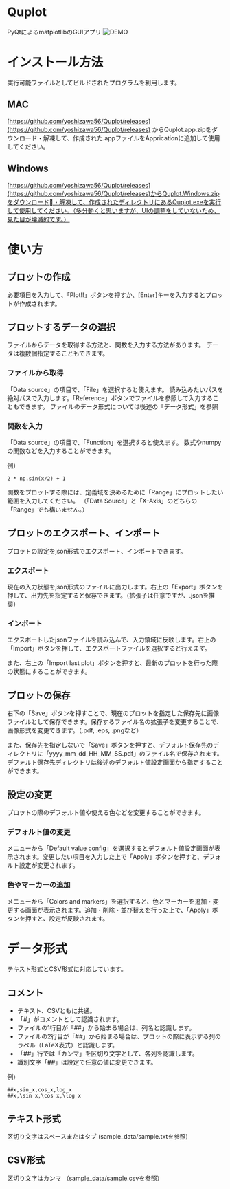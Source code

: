 # Quplot
PyQtによるmatplotlibのGUIアプリ
![DEMO](https://github.com/yoshizawa56/Quplot/blob/master/screen.gif)

# インストール方法
実行可能ファイルとしてビルドされたプログラムを利用します。
## MAC
[https://github.com/yoshizawa56/Quplot/releases](https://github.com/yoshizawa56/Quplot/releases) からQuplot.app.zipをダウンロード・解凍して、作成された.appファイルをAppricationに追加して使用してください。

## Windows
[https://github.com/yoshizawa56/Quplot/releases](https://github.com/yoshizawa56/Quplot/releases)からQuplot.Windows.zipをダウンロード・解凍して、作成されたディレクトリにあるQuplot.exeを実行して使用してください。（多分動くと思いますが、UIの調整をしていないため、見た目が壊滅的です。）

# 使い方
## プロットの作成
必要項目を入力して、「Plot!!」ボタンを押すか、[Enter]キーを入力するとプロットが作成されます。

## プロットするデータの選択
ファイルからデータを取得する方法と、関数を入力する方法があります。
データは複数個指定することもできます。

### ファイルから取得
「Data source」の項目で、「File」を選択すると使えます。
読み込みたいパスを絶対パスで入力します。「Reference」ボタンでファイルを参照して入力することもできます。
ファイルのデータ形式については後述の「データ形式」を参照

### 関数を入力
「Data source」の項目で、「Function」を選択すると使えます。
数式やnumpyの関数などを入力することができます。

例）
```
2 * np.sin(x/2) + 1
```

関数をプロットする際には、定義域を決めるために「Range」にプロットしたい範囲を入力してください。
（「Data Source」と「X-Axis」のどちらの「Range」でも構いません。）

## プロットのエクスポート、インポート
プロットの設定をjson形式でエクスポート、インポートできます。

### エクスポート
現在の入力状態をjson形式のファイルに出力します。右上の「Export」ボタンを押して、出力先を指定すると保存できます。（拡張子は任意ですが、.jsonを推奨）

### インポート
エクスポートしたjsonファイルを読み込んで、入力領域に反映します。右上の「Import」ボタンを押して、エクスポートファイルを選択すると行えます。

また、右上の「Import last plot」ボタンを押すと、最新のプロットを行った際の状態にすることができます。

## プロットの保存
右下の「Save」ボタンを押すことで、現在のプロットを指定した保存先に画像ファイルとして保存できます。保存するファイル名の拡張子を変更することで、画像形式を変更できます。（.pdf, .eps, .pngなど）

また、保存先を指定しないで「Save」ボタンを押すと、デフォルト保存先のディレクトリに「yyyy_mm_dd_HH_MM_SS.pdf」のファイル名で保存されます。デフォルト保存先ディレクトリは後述のデフォルト値設定画面から指定することができます。

## 設定の変更
プロットの際のデフォルト値や使える色などを変更することができます。

### デフォルト値の変更
メニューから「Default value config」を選択するとデフォルト値設定画面が表示されます。変更したい項目を入力した上で「Apply」ボタンを押すと、デフォルト設定が変更されます。

### 色やマーカーの追加
メニューから「Colors and markers」を選択すると、色とマーカーを追加・変更する画面が表示されます。追加・削除・並び替えを行った上で、「Apply」ボタンを押すと、設定が反映されます。

# データ形式
テキスト形式とCSV形式に対応しています。

## コメント
- テキスト、CSVともに共通。
- 「#」がコメントとして認識されます。
- ファイルの1行目が「##」から始まる場合は、列名と認識します。
- ファイルの2行目が「##」から始まる場合は、プロットの際に表示する列のラベル（LaTeX表式）と認識します。
- 「##」行では「カンマ」を区切り文字として、各列を認識します。
- 識別文字「##」は設定で任意の値に変更できます。

例）
```
##x,sin_x,cos_x,log_x
##x,\sin x,\cos x,\log x
```

## テキスト形式
区切り文字はスペースまたはタブ
(sample_data/sample.txtを参照)

## CSV形式
区切り文字はカンマ
（sample_data/sample.csvを参照）
